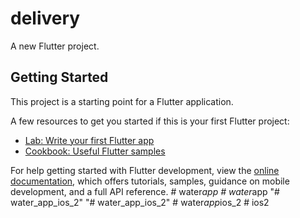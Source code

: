 # delivery

A new Flutter project.

## Getting Started

This project is a starting point for a Flutter application.

A few resources to get you started if this is your first Flutter project:

- [Lab: Write your first Flutter app](https://docs.flutter.dev/get-started/codelab)
- [Cookbook: Useful Flutter samples](https://docs.flutter.dev/cookbook)

For help getting started with Flutter development, view the
[online documentation](https://docs.flutter.dev/), which offers tutorials,
samples, guidance on mobile development, and a full API reference.
#   w a t e r _ a p p  
 #   w a t e r _ a p p  
 "# water_app_ios_2" 
"# water_app_ios_2" 
#   w a t e r _ a p p _ i o s _ 2  
 #   i o s 2  
 